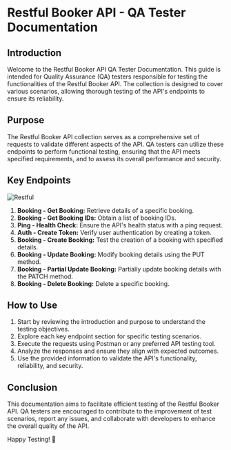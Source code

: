 # Restful Booker API - QA Tester Documentation

## Introduction
Welcome to the Restful Booker API QA Tester Documentation. This guide is intended for Quality Assurance (QA) testers responsible for testing the functionalities of the Restful Booker API. The collection is designed to cover various scenarios, allowing thorough testing of the API's endpoints to ensure its reliability.

## Purpose
The Restful Booker API collection serves as a comprehensive set of requests to validate different aspects of the API. QA testers can utilize these endpoints to perform functional testing, ensuring that the API meets specified requirements, and to assess its overall performance and security.

## Key Endpoints
![Restful](https://github.com/zekedvc/restful-booker/assets/67669609/b46c44e6-a4b2-4d16-8d2d-12b9625dddc1)
1. **Booking - Get Booking:** Retrieve details of a specific booking.
2. **Booking - Get Booking IDs:** Obtain a list of booking IDs.
3. **Ping - Health Check:** Ensure the API's health status with a ping request.
4. **Auth - Create Token:** Verify user authentication by creating a token.
5. **Booking - Create Booking:** Test the creation of a booking with specified details.
6. **Booking - Update Booking:** Modify booking details using the PUT method.
7. **Booking - Partial Update Booking:** Partially update booking details with the PATCH method.
8. **Booking - Delete Booking:** Delete a specific booking.


## How to Use
1. Start by reviewing the introduction and purpose to understand the testing objectives.
2. Explore each key endpoint section for specific testing scenarios.
3. Execute the requests using Postman or any preferred API testing tool.
4. Analyze the responses and ensure they align with expected outcomes.
5. Use the provided information to validate the API's functionality, reliability, and security.

## Conclusion
This documentation aims to facilitate efficient testing of the Restful Booker API. QA testers are encouraged to contribute to the improvement of test scenarios, report any issues, and collaborate with developers to enhance the overall quality of the API.

Happy Testing! 🚀
